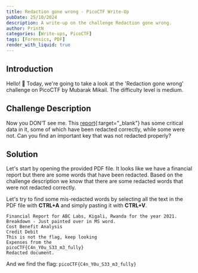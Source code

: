 ```yaml
---
title: Redaction gone wrong - PicoCTF Write-Up
pubDate: 25/10/2024
description: A write-up on the challenge Redaction gone wrong.
author: PrintN
categories: [Write-ups, PicoCTF]
tags: [Forensics, PDF]
render_with_liquid: true
---
```

## Introduction
Hello! 👋 Today, we're going to take a look at the 'Redaction gone wrong' challenge on PicoCTF by Mubarak Mikail. The difficulty level is medium.

## Challenge Description
Now you DON’T see me. This [report](https://artifacts.picoctf.net/c/84/Financial_Report_for_ABC_Labs.pdf){:target="_blank"} has some critical data in it, some of which have been redacted correctly, while some were not. Can you find an important key that was not redacted properly?

## Solution
Let's start by opening the provided PDF file. It looks like we have a financial report but there are some words that have been redacted. Based on the challenge description we know that there are some redacted words that were not redacted correctly.

Let's try to find some mis-redacted words by selecting all the text in the PDF file with **CTRL+A** and simply pasting it with **CTRL+V**.
```
Financial Report for ABC Labs, Kigali, Rwanda for the year 2021.
Breakdown - Just painted over in MS word.
Cost Benefit Analysis
Credit Debit
This is not the flag, keep looking
Expenses from the
picoCTF{C4n_Y0u_S33_m3_fully}
Redacted document.
```

And we find the flag: ```picoCTF{C4n_Y0u_S33_m3_fully}```